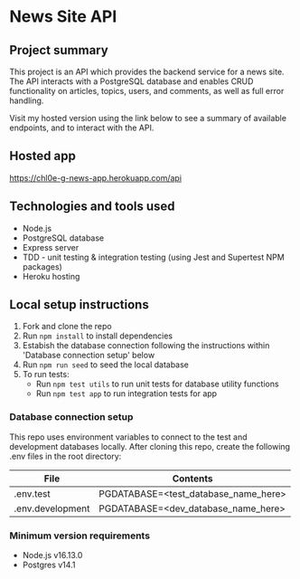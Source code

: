 # News Site API

## Project summary
This project is an API which provides the backend service for a news site. The API interacts with a PostgreSQL database and enables CRUD functionality on articles, topics, users, and comments, as well as full error handling. 

Visit my hosted version using the link below to see a summary of available endpoints, and to interact with the API.

## Hosted app
https://chl0e-g-news-app.herokuapp.com/api

## Technologies and tools used
* Node.js
* PostgreSQL database
* Express server
* TDD - unit testing & integration testing (using Jest and Supertest NPM packages)
* Heroku hosting

## Local setup instructions
1. Fork and clone the repo
2. Run `npm install` to install dependencies
3. Estabish the database connection following the instructions within 'Database connection setup' below
4. Run `npm run seed` to seed the local database
5. To run tests:
    * Run `npm test utils` to run unit tests for database utility functions
    * Run `npm test app` to run integration tests for app

### Database connection setup
This repo uses environment variables to connect to the test and development databases locally. After cloning this repo, create the following .env files in the root directory:

| File             | Contents                             |
| ---------------- | ------------------------------------ |
| .env.test        | PGDATABASE=<test_database_name_here> |
| .env.development | PGDATABASE=<dev_database_name_here>  |

### Minimum version requirements
* Node.js v16.13.0
* Postgres v14.1